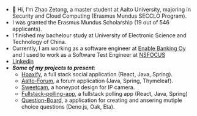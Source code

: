 - 👋 Hi, I’m Zhao Zetong, a master student at Aalto University, majoring in Security and Cloud Computing (Erasmus Mundus SECCLO Program). 
- I was granted the Erasmus Mundus Scholarship (19 out of 546 applicants).
- I finished my bachelour study at University of Electronic Science and Technology of China.
- Currently, I am working as a software engineer at [Enable Banking Oy](https://enablebanking.com/) and I used to work as a Software Test Engineer at [NSFOCUS](https://nsfocusglobal.com/)
- [Linkedin](https://www.linkedin.com/in/zetong-zhao-3286b71b8/)
- ***Some of my projects to present***:
  - [Hoaxify](https://github.com/Agachily/tdd-spring-reacet), a full stack social application (React, Java, Spring).
  - [Aalto-Forum](https://github.com/Agachily/aalto-forum), a forum application (Java, Spring, Thymeleaf).
  - [Sweetcam](https://github.com/Agachily/sweetcam), a honeypot design for IP camera.
  - [Fullstack-polling-app](https://github.com/Agachily/fullstack-polling-app), a fullstack polling app (React, Java, Spring)
  - [Question-Board](https://github.com/Agachily/web-software-dev/tree/master/Project-2), a application for creating and ansering mutiple choice questions (Deno.js, Oak, Eta).

<!---
Agachily/Agachily is a ✨ special ✨ repository because its `README.md` (this file) appears on your GitHub profile.
You can click the Preview link to take a look at your changes.
--->
